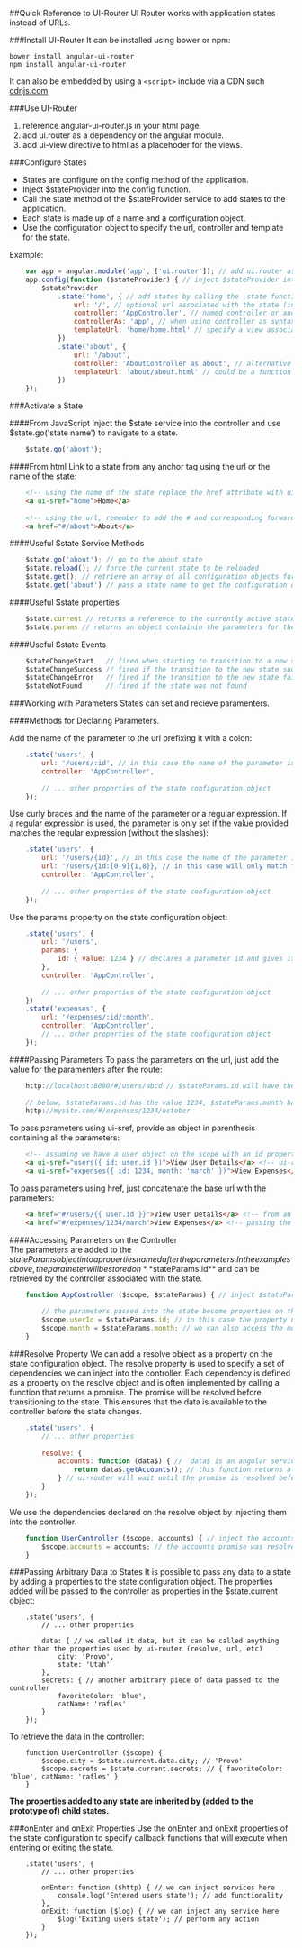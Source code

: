 ##Quick Reference to UI-Router
UI Router works with application states instead of URLs.

###Install UI-Router
It can be installed using bower or npm:

	bower install angular-ui-router
	npm install angular-ui-router
	
It can also be embedded by using a `<script>` include via a CDN such [cdnjs.com](http://cdnjs.com/libraries/angular-ui-router)

###Use UI-Router
1. reference angular-ui-router.js in your html page.
2. add ui.router as a dependency on the angular module.
3. add ui-view directive to html as a placehoder for the views.

###Configure States
- States are configure on the config method of the application.
- Inject $stateProvider into the config function.
- Call the state method of the $stateProvider service to add states to the application.
- Each state is made up of a name and a configuration object.
- Use the configuration object to specify the url, controller and template for the state.

Example:

```javascript
	var app = angular.module('app', ['ui.router']); // add ui.router as dependency to module
	app.config(function ($stateProvider) { // inject $stateProvider into the module's config function
		$stateProvider
			.state('home', { // add states by calling the .state function on $stateProvider
				url: '/', // optional url associated with the state (in this case the root of site)
				controller: 'AppController', // named controller or anonymouse (inline) function
				controllerAs: 'app', // when using controller as syntax
				templateUrl: 'home/home.html' // specify a view associated with the state
			})
			.state('about', {
				url: '/about',
				controller: 'AboutController as about', // alternative controller as syntax
				templateUrl: 'about/about.html' // could be a function that returns the path to the view
			}) 
	});
```

###Activate a State

####From JavaScript
Inject the $state service into the controller and use $state.go('state name') to navigate to a state.

```javascript
	$state.go('about');
```

####From html
Link to a state from any anchor tag using the url or the name of the state:

```html
	<!-- using the name of the state replace the href attribute with ui-sref -->
	<a ui-sref="home">Home</a> 
	
	<!-- using the url, remember to add the # and corresponding forward slash (/)-->
	<a href="#/about">About</a> 
```

####Useful $state Service Methods

```javascript
	$state.go('about'); // go to the about state
	$state.reload(); // force the current state to be reloaded
	$state.get(); // retrieve an array of all configuration objects for the application states
	$state.get('about') // pass a state name to get the configuration object for that state
```

####Useful $state properties

```javascript
	$state.current // returns a reference to the currently active state 
	$state.params // returns an object containin the parameters for the current state
```

####Useful $state Events

```javascript
	$stateChangeStart 	// fired when starting to transition to a new state 
	$stateChangeSuccess	// fired if the transition to the new state succeeded
	$stateChangeError	// fired if the transition to the new state failed
	$stateNotFound		// fired if the state was not found
```

###Working with Parameters
States can set and recieve paramenters. 

####Methods for Declaring Parameters.

Add the name of the parameter to the url prefixing it with a colon:

```javascript
	.state('users', {
		url: '/users/:id', // in this case the name of the parameter is id
		controller: 'AppController',
		
		// ... other properties of the state configuration object
	});
```

Use curly braces and the name of the parameter or a regular expression. If a regular expression is used, 
the parameter is only set if the value provided matches the regular expression (without the slashes):

```javascript
	.state('users', {
		url: '/users/{id}', // in this case the name of the parameter is id
		url: '/users/{id:[0-9]{1,8}}, // in this case will only match for id of 1 to 8 numbers
		controller: 'AppController',
		
		// ... other properties of the state configuration object
	});
```

Use the params property on the state configuration object:

```javascript
	.state('users', {
		url: '/users',
		params: {
			id: { value: 1234 } // declares a parameter id and gives it a default value
		},
		controller: 'AppController',
		
		// ... other properties of the state configuration object		
	})
	.state('expenses', {
		url: '/expenses/:id/:month',
		controller: 'AppController',
		// ... other properties of the state configuration object		
	});
```

####Passing Parameters
To pass the parameters on the url, just add the value for the paramenters after the route:

```javascript
	http://localhost:8080/#/users/abcd // $stateParams.id will have the value abcd
	
	// below, $stateParams.id has the value 1234, $stateParams.month has the value october
	http://mysite.com/#/expenses/1234/october
```	 

To pass parameters using ui-sref, provide an object in parenthesis containing all the parameters:

```html
	<!-- assuming we have a user object on the scope with an id property we can write -->
	<a ui-sref="users({ id: user.id })">View User Details</a> <!-- ui-router builds the correct url  -->	
	<a ui-sref="expenses({ id: 1234, month: 'march' })">View Expenses</a> <!-- or we can just pass the values  -->	
```

To pass parameters using href, just concatenate the base url with the parameters:

```html
	<a href="#/users/{{ user.id }}">View User Details</a> <!-- from an object or value on the scope -->	
	<a href="#/expenses/1234/march">View Expenses</a> <!-- passing the value directly -->
```	

####Accessing Parameters on the Controller	
The parameters are added to the $stateParams object into a properties named after the parameters. 
In the examples above, the parameter will be stored on **$stateParams.id** and can be retrieved 
by the controller associated with the state.

```javascript
	function AppController ($scope, $stateParams) { // inject $stateParams
	
		// the parameters passed into the state become properties on the $stateParams service
		$scope.userId = $stateParams.id; // in this case the property name is id (from :id on the state configuration object)
		$scope.month = $stateParams.month; // we can also access the month parameter
	}
```

###Resolve Property
We can add a resolve object as a property on the state configuration object. The resolve property is used to specify a set of 
dependencies we can inject into the controller. Each dependency is defined as a property on the resolve object and is often 
implemented by calling a function that returns a promise. The promise will be resolved before transitioning to the state.
This ensures that the data is available to the controller before the state changes.

```javascript
	.state('users', {
		// ... other properties
		
		resolve: {
			accounts: function (data$) { //  data$ is an angular service
				return data$.getAccounts(); // this function returns a promise
			} // ui-router will wait until the promise is resolved before changing state
		}
	});
```

We use the dependencies declared on the resolve object by injecting them into the controller.

```javascript
	function UserController ($scope, accounts) { // inject the accounts property from the resolve object. Names must match
		$scope.accounts = accounts; // the accounts promise was resolved and the value can be assigned to a scope variable
	}
```

###Passing Arbitrary Data to States
It is possible to pass any data to a state by adding a properties to the state configuration object. 
The properties added will be passed to the controller as properties in the $state.current object:

```
	.state('users', {
		// ... other properties
		
		data: { // we called it data, but it can be called anything other than the properties used by ui-router (resolve, url, etc)
			city: 'Provo',
			state: 'Utah'
		},
		secrets: { // another arbitrary piece of data passed to the controller
			favoriteColor: 'blue',
			catName: 'rafles'
		}
	});
```

To retrieve the data in the controller:

```
	function UserController ($scope) { 
		$scope.city = $state.current.data.city; // 'Provo'
		$scope.secrets = $state.current.secrets; // { favoriteColor: 'blue', catName: 'rafles' }
	}
```

**The properties added to any state are inherited by (added to the prototype of) child states.**

###onEnter and onExit Properties
Use the onEnter and onExit properties of the state configuration to specify callback functions that will execute when 
entering or exiting the state.

```
	.state('users', {
		// ... other properties
		
		onEnter: function ($http) { // we can inject services here
			console.log('Entered users state'); // add functionality
		},
		onExit: function ($log) { // we can inject any service here
			$log('Exiting users state'); // perform any action
		}
	});
```

